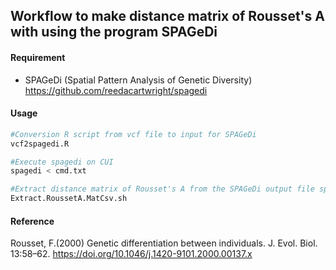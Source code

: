 ## Workflow to make distance matrix of Rousset's A with using the program SPAGeDi

#### Requirement
* SPAGeDi (Spatial Pattern Analysis of Genetic Diversity) https://github.com/reedacartwright/spagedi

#### Usage
```bash
#Conversion R script from vcf file to input for SPAGeDi
vcf2spagedi.R

#Execute spagedi on CUI
spagedi < cmd.txt 

#Extract distance matrix of Rousset's A from the SPAGeDi output file spagedi
Extract.RoussetA.MatCsv.sh
```

#### Reference
Rousset, F.(2000) Genetic differentiation between individuals. J. Evol. Biol. 13:58–62. https://doi.org/10.1046/j.1420-9101.2000.00137.x
